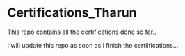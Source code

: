 # Certifications_Tharun

This repo contains all the certifications done so far..

I will update this repo as soon as i finish the certiifications...
